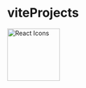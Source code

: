 # viteProjects
<img src="https://rawgit.com/gorangajic/react-icons/master/react-icons.svg" width="120" alt="React Icons">